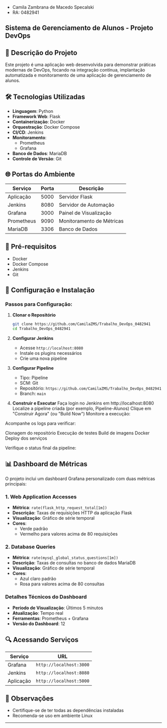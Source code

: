 - Camila Zambrana de Macedo Specalski
- RA: 0482941

## Sistema de Gerenciamento de Alunos - Projeto DevOps

## 📝 Descrição do Projeto

Este projeto é uma aplicação web desenvolvida para demonstrar práticas modernas de DevOps, focando na integração contínua, implantação automatizada e monitoramento de uma aplicação de gerenciamento de alunos.

## 🛠 Tecnologias Utilizadas

- **Linguagem**: Python
- **Framework Web**: Flask
- **Containerização**: Docker
- **Orquestração**: Docker Compose
- **CI/CD**: Jenkins
- **Monitoramento**: 
  - Prometheus
  - Grafana
- **Banco de Dados**: MariaDB
- **Controle de Versão**: Git

## 🌐 Portas do Ambiente

| Serviço    | Porta | Descrição                      |
|------------|-------|--------------------------------|
| Aplicação  | 5000  | Servidor Flask                 |
| Jenkins    | 8080  | Servidor de Automação          |
| Grafana    | 3000  | Painel de Visualização         |
| Prometheus | 9090  | Monitoramento de Métricas      |
| MariaDB    | 3306  | Banco de Dados                 |

## 🔧 Pré-requisitos

- Docker
- Docker Compose
- Jenkins
- Git

## 🚀 Configuração e Instalação

### Passos para Configuração:

1. **Clonar o Repositório**
   ```bash
   git clone https://github.com/CamilaZMS/Trabalho_DevOps_0482941
   cd Trabalho_DevOps_0482941
   ```

2. **Configurar Jenkins**
   - Acesse `http://localhost:8080`
   - Instale os plugins necessários
   - Crie uma nova pipeline

3. **Configurar Pipeline**
   - Tipo: Pipeline
   - SCM: Git
   - Repositório: `https://github.com/CamilaZMS/Trabalho_DevOps_0482941`
   - Branch: `main`

4. **Construir e Executar**
Faça login no Jenkins em http://localhost:8080
Localize a pipeline criada (por exemplo, Pipeline-Alunos)
Clique em "Construir Agora" (ou "Build Now")
Monitore a execução:

Acompanhe os logs para verificar:

Clonagem do repositório
Execução de testes
Build de imagens Docker
Deploy dos serviços




Verifique o status final da pipeline:

## 📊 Dashboard de Métricas

O projeto inclui um dashboard Grafana personalizado com duas métricas principais:

### 1. Web Application Accesses
- **Métrica**: `rate(flask_http_request_total[1m])`
- **Descrição**: Taxas de requisições HTTP da aplicação Flask
- **Visualização**: Gráfico de série temporal
- **Cores**: 
  - Verde padrão
  - Vermelho para valores acima de 80 requisições

### 2. Database Queries
- **Métrica**: `rate(mysql_global_status_questions[1m])`
- **Descrição**: Taxas de consultas no banco de dados MariaDB
- **Visualização**: Gráfico de série temporal
- **Cores**: 
  - Azul claro padrão
  - Rosa para valores acima de 80 consultas

### Detalhes Técnicos do Dashboard
- **Período de Visualização**: Últimos 5 minutos
- **Atualização**: Tempo real
- **Ferramentas**: Prometheus + Grafana
- **Versão do Dashboard**: 12

## 🔍 Acessando Serviços

| Serviço | URL                  
|---------|----------------------
| Grafana | `http://localhost:3000` 
| Jenkins | `http://localhost:8080` 
| Aplicação | `http://localhost:5000`

## 🚨 Observações

- Certifique-se de ter todas as dependências instaladas
- Recomenda-se uso em ambiente Linux

---
